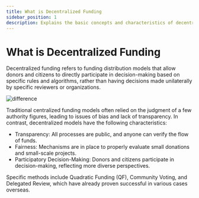 ```yaml
---
title: What is Decentralized Funding
sidebar_position: 1
description: Explains the basic concepts and characteristics of decentralized funding
---
```


# What is Decentralized Funding

Decentralized funding refers to funding distribution models that allow donors and citizens to directly participate in decision-making based on specific rules and algorithms, rather than having decisions made unilaterally by specific reviewers or organizations.

![difference](/img/front/difference.jpg)

Traditional centralized funding models often relied on the judgment of a few authority figures, leading to issues of bias and lack of transparency. In contrast, decentralized models have the following characteristics:

* Transparency: All processes are public, and anyone can verify the flow of funds.
* Fairness: Mechanisms are in place to properly evaluate small donations and small-scale projects.
* Participatory Decision-Making: Donors and citizens participate in decision-making, reflecting more diverse perspectives.

Specific methods include Quadratic Funding (QF), Community Voting, and Delegated Review, which have already proven successful in various cases overseas. 